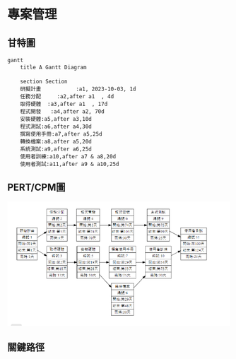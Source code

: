 # 專案管理

## 甘特圖
```mermaid
gantt
    title A Gantt Diagram

    section Section
    研擬計畫           :a1, 2023-10-03, 1d
    任務分配     :a2,after a1  , 4d
    取得硬體  :a3,after a1  , 17d
    程式開發   :a4,after a2, 70d
    安裝硬體:a5,after a3,10d
    程式測試:a6,after a4,30d
    撰寫使用手冊:a7,after a5,25d
    轉換檔案:a8,after a5,20d
    系統測試:a9,after a6,25d
    使用者訓練:a10,after a7 & a8,20d
    使用者測試:a11,after a9 & a10,25d    
```
## PERT/CPM圖

![PERT](2023-10-03.png)


## 關鍵路徑
